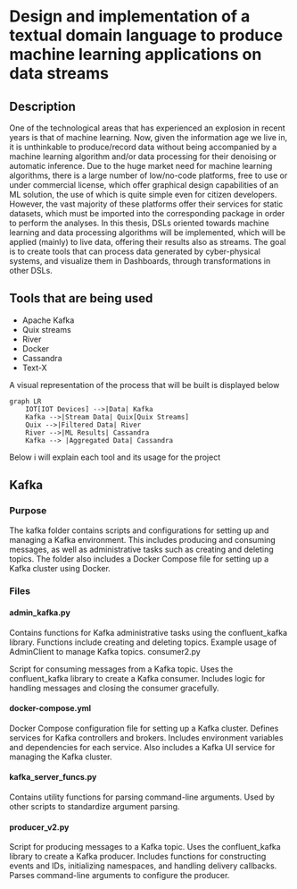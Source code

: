 # Design and implementation of a textual domain language to produce machine learning applications on data streams

## Description

One of the technological areas that has experienced an explosion in recent years is that of machine learning. Now, given the information age we live in, it is unthinkable to produce/record data without being accompanied by a machine learning algorithm and/or data processing for their denoising or automatic inference. Due to the huge market need for machine learning algorithms, there is a large number of low/no-code platforms, free to use or under commercial license, which offer graphical design capabilities of an ML solution, the use of which is quite simple even for citizen developers. However, the vast majority of these platforms offer their services for static datasets, which must be imported into the corresponding package in order to perform the analyses. In this thesis, DSLs oriented towards machine learning and data processing algorithms will be implemented, which will be applied (mainly) to live data, offering their results also as streams. The goal is to create tools that can process data generated by cyber-physical systems, and visualize them in Dashboards, through transformations in other DSLs.

## Tools that are being used

- Apache Kafka
- Quix streams
- River
- Docker
- Cassandra
- Text-X

A visual representation of the process that will be built is displayed below

```mermaid
graph LR
    IOT[IOT Devices] -->|Data| Kafka
    Kafka -->|Stream Data| Quix[Quix Streams]
    Quix -->|Filtered Data| River
	River -->|ML Results| Cassandra
    Kafka --> |Aggregated Data| Cassandra
```

Below i will explain each tool and its usage for the project

## Kafka

### Purpose

The kafka folder contains scripts and configurations for setting up and managing a Kafka environment. This includes producing and consuming messages, as well as administrative tasks such as creating and deleting topics. The folder also includes a Docker Compose file for setting up a Kafka cluster using Docker.

### Files

#### admin_kafka.py

Contains functions for Kafka administrative tasks using the confluent_kafka library.
Functions include creating and deleting topics.
Example usage of AdminClient to manage Kafka topics.
consumer2.py

Script for consuming messages from a Kafka topic.
Uses the confluent_kafka library to create a Kafka consumer.
Includes logic for handling messages and closing the consumer gracefully.

#### docker-compose.yml

Docker Compose configuration file for setting up a Kafka cluster.
Defines services for Kafka controllers and brokers.
Includes environment variables and dependencies for each service.
Also includes a Kafka UI service for managing the Kafka cluster.

#### kafka_server_funcs.py

Contains utility functions for parsing command-line arguments.
Used by other scripts to standardize argument parsing.

#### producer_v2.py

Script for producing messages to a Kafka topic.
Uses the confluent_kafka library to create a Kafka producer.
Includes functions for constructing events and IDs, initializing namespaces, and handling delivery callbacks.
Parses command-line arguments to configure the producer.
